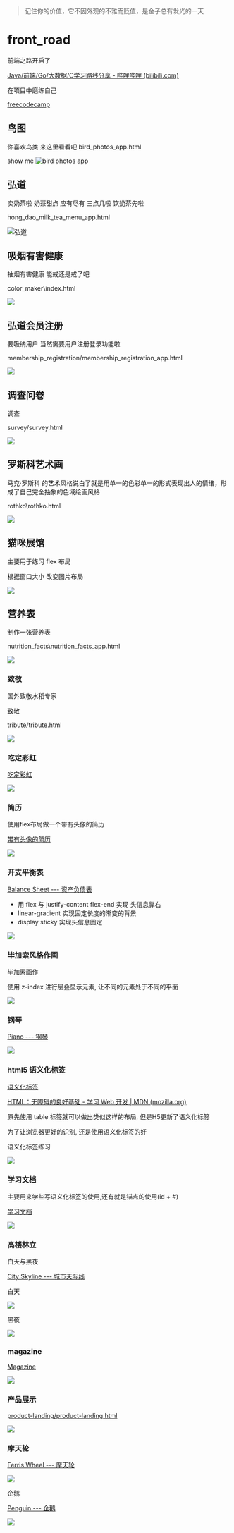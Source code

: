 > 记住你的价值，它不因外观的不雅而贬值，是金子总有发光的一天

# front_road

前端之路开启了

[Java/前端/Go/大数据/C学习路线分享 - 哔哩哔哩 (bilibili.com)](https://www.bilibili.com/read/cv14023271?spm_id_from=333.999.0.0)

在项目中磨练自己

[freecodecamp](https://www.freecodecamp.org/learn)

## 鸟图

你喜欢鸟类 来这里看看吧
bird_photos_app.html

show me
![bird photos app](https://raw.githubusercontent.com/HongXiaoHong/images/main/html/road_bird_photos.png)

## 弘道

卖奶茶啦
奶茶甜点 应有尽有
三点几啦 饮奶茶先啦

hong_dao_milk_tea_menu_app.html

![弘道](https://raw.githubusercontent.com/HongXiaoHong/images/main/python/msedge_Oo8R3hk0bk.png)

## 吸烟有害健康

抽烟有害健康 能戒还是戒了吧

color_maker\index.html

![](https://raw.githubusercontent.com/HongXiaoHong/images/main/python/msedge_ZbLQPiZVak.png)

## 弘道会员注册

要吸纳用户 当然需要用户注册登录功能啦

membership_registration/membership_registration_app.html

![](https://raw.githubusercontent.com/HongXiaoHong/images/main/python/127.0.0.1_5500_membership_registration_membership_registration_app.html.png)

## 调查问卷

调查

survey/survey.html

![](https://raw.githubusercontent.com/HongXiaoHong/images/main/python/127.0.0.1_5500_survey_survey.html.png)

## 罗斯科艺术画

马克·罗斯科 的艺术风格说白了就是用单一的色彩单一的形式表现出人的情绪，形成了自己完全抽象的色域绘画风格

rothko\rothko.html

![](https://raw.githubusercontent.com/HongXiaoHong/images/main/python/127.0.0.1_5500_rothko_rothko.html.png)

## 猫咪展馆

主要用于练习 flex 布局

根据窗口大小 改变图片布局

![](https://raw.githubusercontent.com/HongXiaoHong/images/main/html/msedge_L2iQ4FQFyp.gif)

## 营养表

制作一张营养表

nutrition_facts\nutrition_facts_app.html

![](https://raw.githubusercontent.com/HongXiaoHong/images/main/python/127.0.0.1_5500_nutrition_facts_nutrition_facts_app.html.png)

### 致敬

国外致敬水稻专家

[致敬](http://127.0.0.1:5500/tribute/tribute.html)

tribute/tribute.html

![](https://raw.githubusercontent.com/HongXiaoHong/images/main/db/ImageGlass_JdLs7ia8YR.png)

### 吃定彩虹

[吃定彩虹](http://127.0.0.1:5500/rainbow/rainbow.html)

![](https://raw.githubusercontent.com/HongXiaoHong/images/main/db/msedge_OdLncoLg9Y.png)

### 简历

使用flex布局做一个带有头像的简历

[带有头像的简历](http://127.0.0.1:5500/test/test.html)

![](https://raw.githubusercontent.com/HongXiaoHong/images/main/db/msedge_SzTWdhGlPx.png)

### 开支平衡表

[Balance Sheet --- 资产负债表](http://127.0.0.1:5500/balance_sheet/balance_sheet.html)

- 用 flex 与 justify-content flex-end   实现 头信息靠右
- linear-gradient 实现固定长度的渐变的背景
- display sticky 实现头信息固定

![](https://raw.githubusercontent.com/HongXiaoHong/images/main/db/msedge_jO1JSCqOM8.png)

### 毕加索风格作画

[毕加索画作](http://127.0.0.1:5500/picasso/picasso.html)

使用 z-index 进行层叠显示元素, 让不同的元素处于不同的平面

![](https://raw.githubusercontent.com/HongXiaoHong/images/main/db/msedge_TwMwlUU7vN.png)

### 钢琴

[Piano --- 钢琴](http://127.0.0.1:5500/piano/piano.html)

![](https://raw.githubusercontent.com/HongXiaoHong/images/main/db/msedge_GHLAxSv6BE.png)

### html5 语义化标签

[语义化标签](http://127.0.0.1:5500/semantic_tags/semantic_tags.html)

[HTML：无障碍的良好基础 - 学习 Web 开发 | MDN (mozilla.org)](https://developer.mozilla.org/zh-CN/docs/Learn/Accessibility/HTML)

原先使用 table 标签就可以做出类似这样的布局, 但是H5更新了语义化标签

为了让浏览器更好的识别, 还是使用语义化标签的好

语义化标签练习

![](https://raw.githubusercontent.com/HongXiaoHong/images/main/db/msedge_yaZRisj4kf.png)

### 学习文档

主要用来学些写语义化标签的使用,还有就是锚点的使用(id + #)

[学习文档](http://127.0.0.1:5500/js_documents/js_documents.html)

![](https://raw.githubusercontent.com/HongXiaoHong/images/main/db/msedge_tY5cRfHsKb.png)

### 高楼林立

白天与黑夜

[City Skyline --- 城市天际线](http://127.0.0.1:5500/city_skyline/city_skyline.html)

白天

![](https://raw.githubusercontent.com/HongXiaoHong/images/main/db/msedge_332Lu9L511.png)

黑夜

![](https://raw.githubusercontent.com/HongXiaoHong/images/main/db/msedge_gFeqTggsdu.png)



### magazine

[Magazine](http://127.0.0.1:5500/magazine/magazine.html)

![](https://raw.githubusercontent.com/HongXiaoHong/images/main/db/127.0.0.1_5500_magazine_magazine.html.png)



### 产品展示

[product-landing/product-landing.html](http://127.0.0.1:5500/product-landing/product-landing.html)



![](https://raw.githubusercontent.com/HongXiaoHong/images/main/db/product-landing_product-landing.html%20(2).png)



### 摩天轮

[Ferris Wheel --- 摩天轮](http://127.0.0.1:5500/ferris_wheel/ferris_wheel.html)

![](https://raw.githubusercontent.com/HongXiaoHong/images/main/db/msedge_3aniIEQ2ox.gif)



企鹅

[Penguin --- 企鹅](http://127.0.0.1:5500/penguin/penguin.html)

![](https://raw.githubusercontent.com/HongXiaoHong/images/main/db/msedge_QPnthRRdf1.gif)